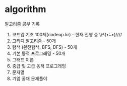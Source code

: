 # algorithm
알고리즘 공부 기록

1. 코드업 기초 100제(codeup.kr) - 현재 진행 중 \\\٩(•̀ᴗ•́)////
2. 그리디 알고리즘 - 50개
3. 탐색 (완전탐색, BFS, DFS) - 50개
4. 기본 동적 프로그래밍 - 50개
5. 그래프 이론
6. 중급 및 고급 동적 프로그래밍
7. 문자열
8. 기업 공채 문제풀이
